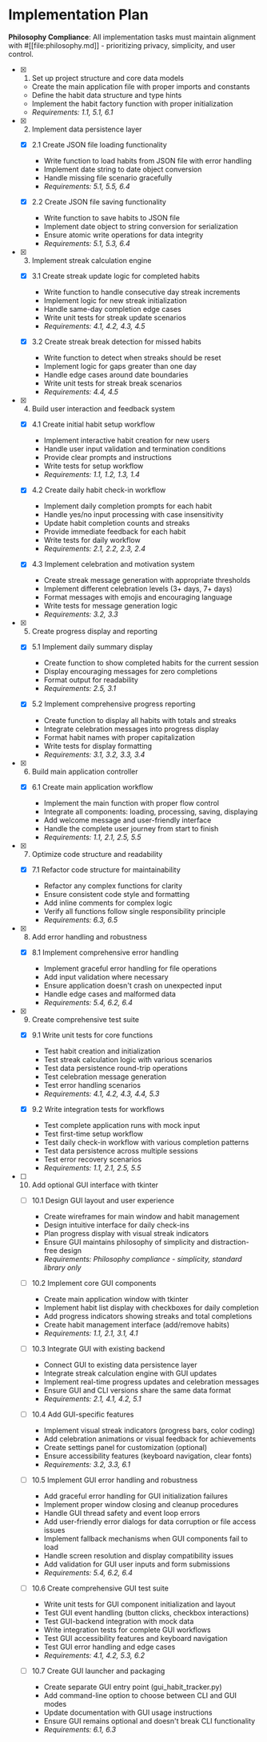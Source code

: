 # Implementation Plan

**Philosophy Compliance**: All implementation tasks must maintain alignment with #[[file:philosophy.md]] - prioritizing privacy, simplicity, and user control.

- [x] 1. Set up project structure and core data models

  - Create the main application file with proper imports and constants
  - Define the habit data structure and type hints
  - Implement the habit factory function with proper initialization
  - _Requirements: 1.1, 5.1, 6.1_

- [x] 2. Implement data persistence layer

  - [x] 2.1 Create JSON file loading functionality

    - Write function to load habits from JSON file with error handling
    - Implement date string to date object conversion
    - Handle missing file scenario gracefully
    - _Requirements: 5.1, 5.5, 6.4_

  - [x] 2.2 Create JSON file saving functionality

    - Write function to save habits to JSON file
    - Implement date object to string conversion for serialization
    - Ensure atomic write operations for data integrity
    - _Requirements: 5.1, 5.3, 6.4_

- [x] 3. Implement streak calculation engine

  - [x] 3.1 Create streak update logic for completed habits

    - Write function to handle consecutive day streak increments
    - Implement logic for new streak initialization
    - Handle same-day completion edge cases
    - Write unit tests for streak update scenarios
    - _Requirements: 4.1, 4.2, 4.3, 4.5_

  - [x] 3.2 Create streak break detection for missed habits

    - Write function to detect when streaks should be reset
    - Implement logic for gaps greater than one day
    - Handle edge cases around date boundaries
    - Write unit tests for streak break scenarios
    - _Requirements: 4.4, 4.5_

- [x] 4. Build user interaction and feedback system

  - [x] 4.1 Create initial habit setup workflow

    - Implement interactive habit creation for new users
    - Handle user input validation and termination conditions
    - Provide clear prompts and instructions
    - Write tests for setup workflow
    - _Requirements: 1.1, 1.2, 1.3, 1.4_

  - [x] 4.2 Create daily habit check-in workflow

    - Implement daily completion prompts for each habit
    - Handle yes/no input processing with case insensitivity
    - Update habit completion counts and streaks
    - Provide immediate feedback for each habit
    - Write tests for daily workflow
    - _Requirements: 2.1, 2.2, 2.3, 2.4_

  - [x] 4.3 Implement celebration and motivation system

    - Create streak message generation with appropriate thresholds
    - Implement different celebration levels (3+ days, 7+ days)
    - Format messages with emojis and encouraging language
    - Write tests for message generation logic
    - _Requirements: 3.2, 3.3_

- [x] 5. Create progress display and reporting

  - [x] 5.1 Implement daily summary display

    - Create function to show completed habits for the current session
    - Display encouraging messages for zero completions
    - Format output for readability
    - _Requirements: 2.5, 3.1_

  - [x] 5.2 Implement comprehensive progress reporting

    - Create function to display all habits with totals and streaks
    - Integrate celebration messages into progress display
    - Format habit names with proper capitalization
    - Write tests for display formatting
    - _Requirements: 3.1, 3.2, 3.3, 3.4_

- [x] 6. Build main application controller
  - [x] 6.1 Create main application workflow

    - Implement the main function with proper flow control
    - Integrate all components: loading, processing, saving, displaying
    - Add welcome message and user-friendly interface
    - Handle the complete user journey from start to finish
    - _Requirements: 1.1, 2.1, 2.5, 5.5_

- [x] 7. Optimize code structure and readability




  - [x] 7.1 Refactor code structure for maintainability



    - Refactor any complex functions for clarity
    - Ensure consistent code style and formatting
    - Add inline comments for complex logic
    - Verify all functions follow single responsibility principle
    - _Requirements: 6.3, 6.5_

- [x] 8. Add error handling and robustness


  - [x] 8.1 Implement comprehensive error handling




    - Implement graceful error handling for file operations
    - Add input validation where necessary
    - Ensure application doesn't crash on unexpected input
    - Handle edge cases and malformed data
    - _Requirements: 5.4, 6.2, 6.4_

- [x] 9. Create comprehensive test suite





  - [x] 9.1 Write unit tests for core functions


    - Test habit creation and initialization
    - Test streak calculation logic with various scenarios
    - Test data persistence round-trip operations
    - Test celebration message generation
    - Test error handling scenarios
    - _Requirements: 4.1, 4.2, 4.3, 4.4, 5.3_

  - [x] 9.2 Write integration tests for workflows


    - Test complete application runs with mock input
    - Test first-time setup workflow
    - Test daily check-in workflow with various completion patterns
    - Test data persistence across multiple sessions
    - Test error recovery scenarios
    - _Requirements: 1.1, 2.1, 2.5, 5.5_

- [ ] 10. Add optional GUI interface with tkinter

  - [ ] 10.1 Design GUI layout and user experience

    - Create wireframes for main window and habit management
    - Design intuitive interface for daily check-ins
    - Plan progress display with visual streak indicators
    - Ensure GUI maintains philosophy of simplicity and distraction-free design
    - _Requirements: Philosophy compliance - simplicity, standard library only_

  - [ ] 10.2 Implement core GUI components

    - Create main application window with tkinter
    - Implement habit list display with checkboxes for daily completion
    - Add progress indicators showing streaks and total completions
    - Create habit management interface (add/remove habits)
    - _Requirements: 1.1, 2.1, 3.1, 4.1_

  - [ ] 10.3 Integrate GUI with existing backend

    - Connect GUI to existing data persistence layer
    - Integrate streak calculation engine with GUI updates
    - Implement real-time progress updates and celebration messages
    - Ensure GUI and CLI versions share the same data format
    - _Requirements: 2.1, 4.1, 4.2, 5.1_

  - [ ] 10.4 Add GUI-specific features

    - Implement visual streak indicators (progress bars, color coding)
    - Add celebration animations or visual feedback for achievements
    - Create settings panel for customization (optional)
    - Ensure accessibility features (keyboard navigation, clear fonts)
    - _Requirements: 3.2, 3.3, 6.1_

  - [ ] 10.5 Implement GUI error handling and robustness

    - Add graceful error handling for GUI initialization failures
    - Implement proper window closing and cleanup procedures
    - Handle GUI thread safety and event loop errors
    - Add user-friendly error dialogs for data corruption or file access issues
    - Implement fallback mechanisms when GUI components fail to load
    - Handle screen resolution and display compatibility issues
    - Add validation for GUI user inputs and form submissions
    - _Requirements: 5.4, 6.2, 6.4_

  - [ ] 10.6 Create comprehensive GUI test suite

    - Write unit tests for GUI component initialization and layout
    - Test GUI event handling (button clicks, checkbox interactions)
    - Test GUI-backend integration with mock data
    - Write integration tests for complete GUI workflows
    - Test GUI accessibility features and keyboard navigation
    - Test GUI error handling and edge cases
    - _Requirements: 4.1, 4.2, 5.3, 6.2_

  - [ ] 10.7 Create GUI launcher and packaging

    - Create separate GUI entry point (gui_habit_tracker.py)
    - Add command-line option to choose between CLI and GUI modes
    - Update documentation with GUI usage instructions
    - Ensure GUI remains optional and doesn't break CLI functionality
    - _Requirements: 6.1, 6.3_